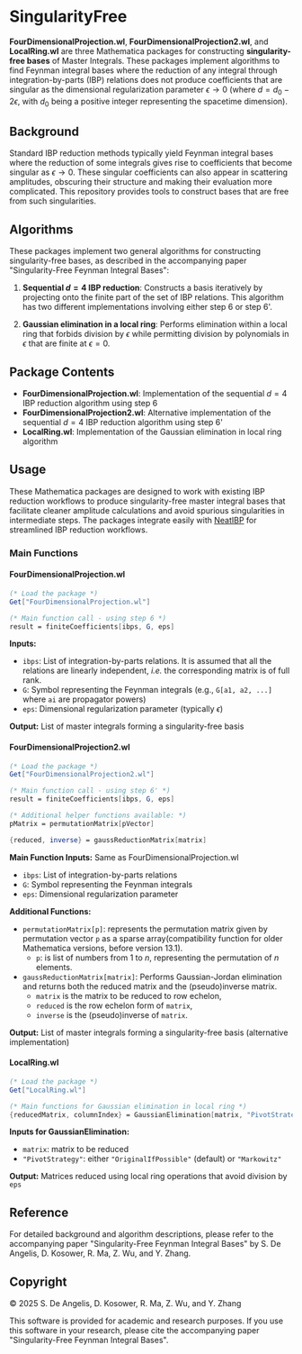 # SingularityFree

**FourDimensionalProjection.wl**, **FourDimensionalProjection2.wl**, and **LocalRing.wl** are three Mathematica packages for constructing **singularity-free bases** of Master Integrals. These packages implement algorithms to find Feynman integral bases where the reduction of any integral through integration-by-parts (IBP) relations does not produce coefficients that are singular as the dimensional regularization parameter $\epsilon \to 0$ (where $d = d_0 - 2\epsilon$, with $d_0$ being a positive integer representing the spacetime dimension).

## Background

Standard IBP reduction methods typically yield Feynman integral bases where the reduction of some integrals gives rise to coefficients that become singular as $\epsilon \to 0$. These singular coefficients can also appear in scattering amplitudes, obscuring their structure and making their evaluation more complicated. This repository provides tools to construct bases that are free from such singularities.

## Algorithms

These packages implement two general algorithms for constructing singularity-free bases, as described in the accompanying paper "Singularity-Free Feynman Integral Bases":

1. **Sequential $d=4$ IBP reduction**: Constructs a basis iteratively by projecting onto the finite part of the set of IBP relations. This algorithm has two different implementations involving either step 6 or step 6'.

2. **Gaussian elimination in a local ring**: Performs elimination within a local ring that forbids division by $\epsilon$ while permitting division by polynomials in $\epsilon$ that are finite at $\epsilon=0$.

## Package Contents

- **FourDimensionalProjection.wl**: Implementation of the sequential $d=4$ IBP reduction algorithm using step 6
- **FourDimensionalProjection2.wl**: Alternative implementation of the sequential $d=4$ IBP reduction algorithm using step 6'
- **LocalRing.wl**: Implementation of the Gaussian elimination in local ring algorithm

## Usage

These Mathematica packages are designed to work with existing IBP reduction workflows to produce singularity-free master integral bases that facilitate cleaner amplitude calculations and avoid spurious singularities in intermediate steps. The packages integrate easily with [NeatIBP](https://github.com/yzhphy/NeatIBP) for streamlined IBP reduction workflows.

### Main Functions

#### FourDimensionalProjection.wl
```mathematica
(* Load the package *)
Get["FourDimensionalProjection.wl"]

(* Main function call - using step 6 *)
result = finiteCoefficients[ibps, G, eps]
```

**Inputs:**
- `ibps`: List of integration-by-parts relations. It is assumed that all the relations are linearly independent, *i.e.* the corresponding matrix is of full rank.
- `G`: Symbol representing the Feynman integrals (e.g., `G[a1, a2, ...]` where `ai` are propagator powers)
- `eps`: Dimensional regularization parameter (typically $\epsilon$)

**Output:** List of master integrals forming a singularity-free basis

#### FourDimensionalProjection2.wl
```mathematica
(* Load the package *)
Get["FourDimensionalProjection2.wl"]

(* Main function call - using step 6' *)
result = finiteCoefficients[ibps, G, eps]

(* Additional helper functions available: *)
pMatrix = permutationMatrix[pVector]

{reduced, inverse} = gaussReductionMatrix[matrix]
```

**Main Function Inputs:** Same as FourDimensionalProjection.wl
- `ibps`: List of integration-by-parts relations  
- `G`: Symbol representing the Feynman integrals
- `eps`: Dimensional regularization parameter

**Additional Functions:**
- `permutationMatrix[p]`: represents the permutation matrix given by permutation vector `p` as a sparse array(compatibility function for older Mathematica versions, before version 13.1).
    - `p`: is list of numbers from $1$ to $n$, representing the permutation of $n$ elements.
- `gaussReductionMatrix[matrix]`: Performs Gaussian-Jordan elimination and returns both the reduced matrix and the (pseudo)inverse matrix.
    - `matrix` is the matrix to be reduced to row echelon,
    - `reduced` is the row echelon form of `matrix`,
    - `inverse` is the (pseudo)inverse of `matrix`.

**Output:** List of master integrals forming a singularity-free basis (alternative implementation)

#### LocalRing.wl
```mathematica
(* Load the package *)
Get["LocalRing.wl"]

(* Main functions for Gaussian elimination in local ring *)
{reducedMatrix, columnIndex} = GaussianElimination[matrix, "PivotStrategy" -> "OriginalIfPossible"]
```

**Inputs for GaussianElimination:**
- `matrix`: matrix to be reduced
- `"PivotStrategy"`: either `"OriginalIfPossible"` (default) or `"Markowitz"`

**Output:** Matrices reduced using local ring operations that avoid division by `eps`

## Reference

For detailed background and algorithm descriptions, please refer to the accompanying paper "Singularity-Free Feynman Integral Bases" by S. De Angelis, D. Kosower, R. Ma, Z. Wu, and Y. Zhang.

## Copyright

© 2025 S. De Angelis, D. Kosower, R. Ma, Z. Wu, and Y. Zhang

This software is provided for academic and research purposes. If you use this software in your research, please cite the accompanying paper "Singularity-Free Feynman Integral Bases".